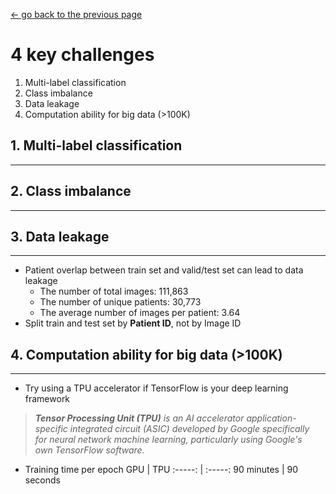 [<- go back to the previous page](../chestxray/README.md)


# 4 key challenges
1. Multi-label classification
2. Class imbalance
3. Data leakage
4. Computation ability for big data (>100K)


## 1. Multi-label classification
---


## 2. Class imbalance
---

## 3. Data leakage
---
- Patient overlap between train set and valid/test set can lead to data leakage
  * The number of total images: 111,863
  * The number of unique patients: 30,773
  * The average number of images per patient: 3.64
- Split train and test set by **Patient ID**, not by Image ID


## 4. Computation ability for big data (>100K)
---
- Try using a TPU accelerator if TensorFlow is your deep learning framework
 > ***Tensor Processing Unit (TPU)** is an AI accelerator application-specific integrated circuit (ASIC) developed by Google specifically for neural network machine learning, particularly using Google's own TensorFlow software.*
- Training time per epoch
GPU | TPU
:-----: | :-----:
90 minutes | 90 seconds
